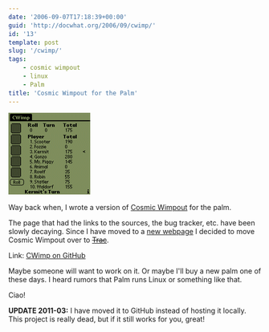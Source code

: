 ```yaml
---
date: '2006-09-07T17:18:39+00:00'
guid: 'http://docwhat.org/2006/09/cwimp/'
id: '13'
template: post
slug: '/cwimp/'
tags:
    - cosmic wimpout
    - linux
    - Palm
title: 'Cosmic Wimpout for the Palm'
---
```


![CWimp for the Palm](screenshot.gif 'Screenshot of CWimp in action')

Way back when, I wrote a version of
[Cosmic Wimpout](http://cosmicwimpout.com/) for the palm.

The page that had the links to the sources, the bug tracker, etc. have been
slowly decaying. Since I have moved to a [new webpage](/moving-to-a-blog/) I
decided to move Cosmic Wimpout over to ~~[Trac](http://trac.edgewall.org/)~~.

Link: [CWimp on GitHub](https://github.com/docwhat/cwimp)

Maybe someone will want to work on it. Or maybe I'll buy a new palm one of
these days. I heard rumors that Palm runs Linux or something like that.

Ciao!

**UPDATE 2011-03:** I have moved it to GitHub instead of hosting it locally.
This project is really dead, but if it still works for you, great!
